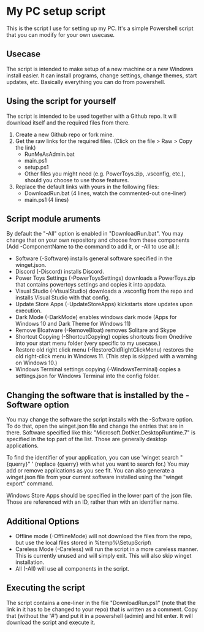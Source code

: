 # My PC setup script
This is the script I use for setting up my PC.
It's a simple Powershell script that you can modify for your own usecase.

## Usecase
The script is intended to make setup of a new machine or a new Windows install easier. It can install programs, change settings, change themes, start updates, etc. Basically everything you can do from powershell.

## Using the script for yourself
The script is intended to be used together with a Github repo. It will download itself and the required files from there.
1. Create a new Github repo or fork mine.
2. Get the raw links for the required files. (Click on the file > Raw > Copy the link)
    * RunMeAsAdmin.bat
    * main.ps1
    * setup.ps1
    * Other files you might need (e.g. PowerToys.zip, .vsconfig, etc.), should you choose to use those features.
3. Replace the default links with yours in the following files:
    * DownloadRun.bat (4 lines, watch the commented-out one-liner)
    * main.ps1 (4 lines)

## Script module aruments
By default the "-All" option is enabled in "DownloadRun.bat". You may change that on your own repository and choose from these components (Add -ComponentName to the command to add it, or -All to use all.):
* Software (-Software) installs general software specified in the winget.json.
* Discord (-Discord) installs Discord.
* Power Toys Settings (-PowerToysSettings) downloads a PowerToys.zip that contains powertoys settings and copies it into appdata.
* Visual Studio (-VisualStudio) downloads a .vsconfig from the repo and installs Visual Studio with that config.
* Update Store Apps (-UpdateStoreApps) kickstarts store updates upon execution.
* Dark Mode (-DarkMode) enables windows dark mode (Apps for Windows 10 and Dark Theme for Windows 11)
* Remove Bloatware (-RemoveBloat) removes Solitare and Skype
* Shortcut Copying (-ShortcutCopying) copies shortcuts from Onedrive into your start menu folder (very specific to my usecase.)
* Restore old right click menu (-RestoreOldRightClickMenu) restores the old right-click menu in Windows 11. (This step is skipped with a warning on Windows 10.)
* Windows Terminal settings copying (-WindowsTerminal) copies a settings.json for Windows Terminal into the config folder.

## Changing the software that is installed by the -Software option
You may change the software the script installs with the -Software option. To do that, open the winget.json file and change the entries that are in there. Software specified like this: "Microsoft.DotNet.DesktopRuntime.7" is specified in the top part of the list. Those are generally desktop applications.

To find the identifier of your application, you can use 'winget search "{querry}" ' (replace {querry} with what you want to search for.)
You may add or remove applications as you see fit. You can also generate a winget.json file from your current software installed using the "winget export" command.

Windows Store Apps should be specified in the lower part of the json file. Those are referenced with an ID, rather than with an identifier name.

## Additional Options
* Offline mode (-OfflineMode) will not download the files from the repo, but use the local files stored in %temp%\SetupScript\
* Careless Mode (-Careless) will run the script in a more careless manner. This is currently unused and will simply exit. This will also skip winget installation.
* All (-All) will use all components in the script.

## Executing the script
The script contains a one-liner in the file "DownloadRun.ps1" (note that the link in it has to be changed to your repo) that is written as a comment. Copy that (without the '#') and put it in a powershell (admin) and hit enter. It will download the script and execute it.
